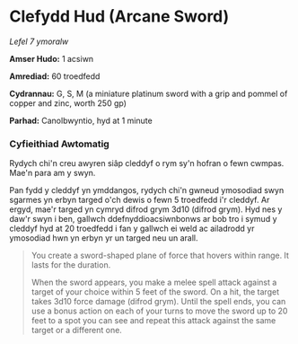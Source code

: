 # Clefydd Hud (Arcane Sword)

*Lefel 7 ymoralw*

**Amser Hudo:** 1 acsiwn

**Amrediad:** 60 troedfedd

**Cydrannau:** G, S, M (a miniature platinum sword with a grip and pommel of copper and zinc, worth 250 gp)

**Parhad:** Canolbwyntio, hyd at 1 minute

### Cyfieithiad Awtomatig

Rydych chi'n creu awyren siâp cleddyf o rym sy'n hofran o fewn cwmpas. Mae'n para am y swyn.

Pan fydd y cleddyf yn ymddangos, rydych chi'n gwneud ymosodiad swyn sgarmes yn erbyn targed o'ch dewis o fewn 5 troedfedd i'r cleddyf. Ar ergyd, mae'r targed yn cymryd difrod grym 3d10 (difrod grym). Hyd nes y daw'r swyn i ben, gallwch ddefnyddioacsiwnbonws ar bob tro i symud y cleddyf hyd at 20 troedfedd i fan y gallwch ei weld ac ailadrodd yr ymosodiad hwn yn erbyn yr un targed neu un arall.

>  You create a sword-shaped plane of force that hovers within range. It lasts for the duration.
>  
>  When the sword appears, you make a melee spell attack against a target of your choice within 5 feet of the sword. On a hit, the target takes 3d10 force damage (difrod grym). Until the spell ends, you can use a bonus action on each of your turns to move the sword up to 20 feet to a spot you can see and repeat this attack against the same target or a different one.